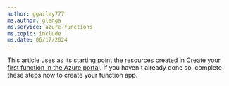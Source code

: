 ```yaml
---
author: ggailey777
ms.author: glenga
ms.service: azure-functions
ms.topic: include
ms.date: 06/17/2024
---
```

This article uses as its starting point the resources created in [Create your first function in the Azure portal](../articles/azure-functions/functions-create-function-app-portal.md). If you haven't already done so, complete these steps now to create your function app.
